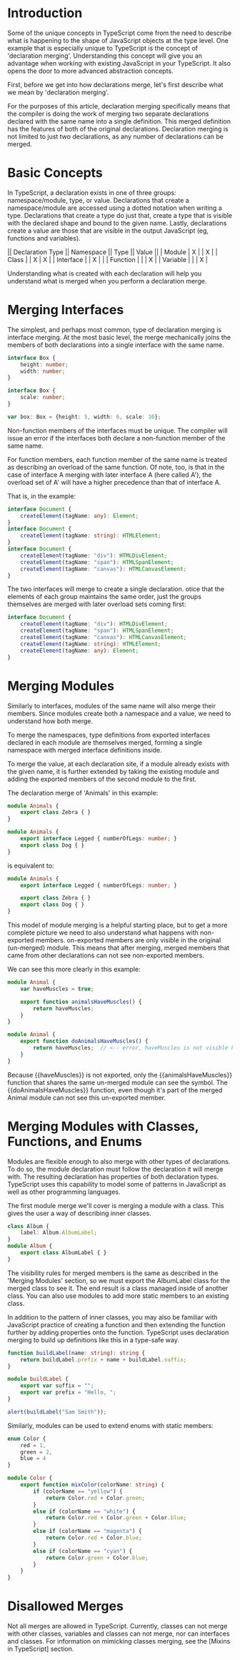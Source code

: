 # Introduction

Some of the unique concepts in TypeScript come from the need to describe what is happening to the shape of JavaScript objects at the type level. One example that is especially unique to TypeScript is the concept of 'declaration merging'. Understanding this concept will give you an advantage when working with existing JavaScript in your TypeScript. It also opens the door to more advanced abstraction concepts.

First, before we get into how declarations merge, let's first describe what we mean by 'declaration merging'.

For the purposes of this article, declaration merging specifically means that the compiler is doing the work of merging two separate declarations declared with the same name into a single definition. This merged definition has the features of both of the original declarations. Declaration merging is not limited to just two declarations, as any number of declarations can be merged.

# Basic Concepts

In TypeScript, a declaration exists in one of three groups: namespace/module, type, or value. Declarations that create a namespace/module are accessed using a dotted notation when writing a type. Declarations that create a type do just that, create a type that is visible with the declared shape and bound to the given name. Lastly, declarations create a value are those that are visible in the output JavaScript (eg, functions and variables).

|| Declaration Type || Namespace || Type || Value ||
| Module | X | | X |
| Class | | X | X |
| Interface | | X | |
| Function | | | X |
| Variable | | | X |

Understanding what is created with each declaration will help you understand what is merged when you perform a declaration merge.

# Merging Interfaces

The simplest, and perhaps most common, type of declaration merging is interface merging. At the most basic level, the merge mechanically joins the members of both declarations into a single interface with the same name.

```TypeScript
interface Box {
    height: number;
    width: number;
}

interface Box {
    scale: number;
}

var box: Box = {height: 5, width: 6, scale: 10};
```

Non-function members of the interfaces must be unique. The compiler will issue an error if the interfaces both declare a non-function member of the same name.

For function members, each function member of the same name is treated as describing an overload of the same function. Of note, too, is that in the case of interface A merging with later interface A (here called A'), the overload set of A' will have a higher precedence than that of interface A.

That is, in the example:

```TypeScript
interface Document {
    createElement(tagName: any): Element;
}
interface Document {
    createElement(tagName: string): HTMLElement;
}
interface Document {
    createElement(tagName: "div"): HTMLDivElement;
    createElement(tagName: "span"): HTMLSpanElement;
    createElement(tagName: "canvas"): HTMLCanvasElement;
}
```

The two interfaces will merge to create a single declaration. otice that the elements of each group maintains the same order, just the groups themselves are merged with later overload sets coming first:

```TypeScript
interface Document {
    createElement(tagName: "div"): HTMLDivElement;
    createElement(tagName: "span"): HTMLSpanElement;
    createElement(tagName: "canvas"): HTMLCanvasElement;
    createElement(tagName: string): HTMLElement;
    createElement(tagName: any): Element;
}
```


# Merging Modules

Similarly to interfaces, modules of the same name will also merge their members. Since modules create both a namespace and a value, we need to understand how both merge.

To merge the namespaces, type definitions from exported interfaces declared in each module are themselves merged, forming a single namespace with merged interface definitions inside.

To merge the value, at each declaration site, if a module already exists with the given name, it is further extended by taking the existing module and adding the exported members of the second module to the first.

The declaration merge of 'Animals' in this example:
```TypeScript
module Animals {
    export class Zebra { }
}

module Animals {
    export interface Legged { numberOfLegs: number; }
    export class Dog { }
}
```

is equivalent to:

```TypeScript
module Animals {
    export interface Legged { numberOfLegs: number; }

    export class Zebra { }
    export class Dog { }
}
```

This model of module merging is a helpful starting place, but to get a more complete picture we need to also understand what happens with non-exported members. on-exported members are only visible in the original (un-merged) module. This means that after merging, merged members that came from other declarations can not see non-exported members.

We can see this more clearly in this example:

```TypeScript
module Animal {
    var haveMuscles = true;

    export function animalsHaveMuscles() {
        return haveMuscles;
    }
}

module Animal {
    export function doAnimalsHaveMuscles() {
        return haveMuscles;  // <-- error, haveMuscles is not visible here
    }
}
```

Because {{haveMuscles}} is not exported, only the {{animalsHaveMuscles}} function that shares the same un-merged module can see the symbol. The {{doAnimalsHaveMuscles}} function, even though it's part of the merged Animal module can not see this un-exported member.

# Merging Modules with Classes, Functions, and Enums

Modules are flexible enough to also merge with other types of declarations. To do so, the module declaration must follow the declaration it will merge with. The resulting declaration has properties of both declaration types. TypeScript uses this capability to model some of patterns in JavaScript as well as other programming languages.

The first module merge we'll cover is merging a module with a class. This gives the user a way of describing inner classes.

```TypeScript
class Album {
    label: Album.AlbumLabel;
}
module Album {
    export class AlbumLabel { }
}
```

The visibility rules for merged members is the same as described in the 'Merging Modules' section, so we must export the AlbumLabel class for the merged class to see it. The end result is a class managed inside of another class. You can also use modules to add more static members to an existing class.

In addition to the pattern of inner classes, you may also be familiar with JavaScript practice of creating a function and then extending the function further by adding properties onto the function. TypeScript uses declaration merging to build up definitions like this in a type-safe way.

```TypeScript
function buildLabel(name: string): string {
    return buildLabel.prefix + name + buildLabel.suffix;
}

module buildLabel {
    export var suffix = "";
    export var prefix = "Hello, ";
}

alert(buildLabel("Sam Smith"));
```

Similarly, modules can be used to extend enums with static members:

```TypeScript
enum Color {
    red = 1,
    green = 2,
    blue = 4
}

module Color {
    export function mixColor(colorName: string) {
        if (colorName == "yellow") {
            return Color.red + Color.green;
        }
        else if (colorName == "white") {
            return Color.red + Color.green + Color.blue;
        }
        else if (colorName == "magenta") {
            return Color.red + Color.blue;
        }
        else if (colorName == "cyan") {
            return Color.green + Color.blue;
        }
    }
}
```

# Disallowed Merges

Not all merges are allowed in TypeScript. Currently, classes can not merge with other classes, variables and classes can not merge, nor can interfaces and classes. For information on mimicking classes merging, see the [Mixins in TypeScript] section.
